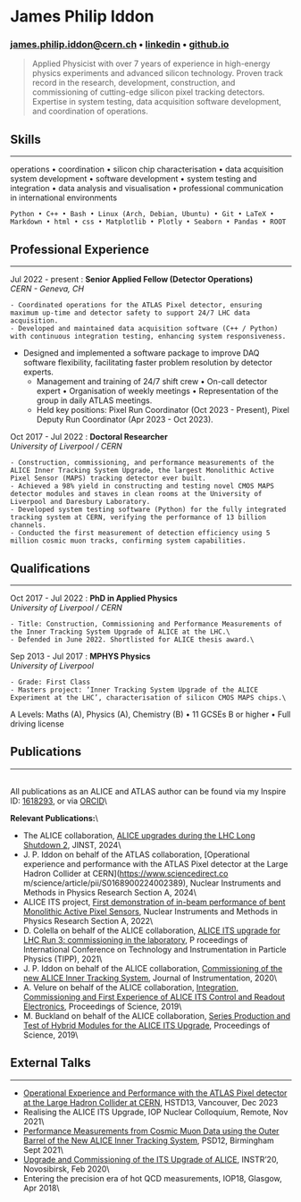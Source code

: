 <base target="_blank">

# James Philip Iddon
### <james.philip.iddon@cern.ch> • [linkedin](https://www.linkedin.com/in/j-p-iddon) • [github.io](https://jiddon.github.io) 

> Applied Physicist with over 7 years of experience in high-energy physics experiments and advanced silicon technology. Proven track record in the research, development, construction, and commissioning of cutting-edge silicon pixel tracking detectors. Expertise in system testing, data acquisition software development, and coordination of operations.

## Skills

---

operations • coordination • silicon chip characterisation • data acquisition system development • software development • system testing and integration • data analysis and visualisation • professional communication in international environments

`Python • C++ • Bash • Linux (Arch, Debian, Ubuntu) • Git • LaTeX • Markdown • html • css • Matplotlib • Plotly • Seaborn • Pandas • ROOT`

## Professional Experience

---

Jul 2022 - present
:   **Senior Applied Fellow (Detector Operations)**\
    *CERN - Geneva, CH*

    - Coordinated operations for the ATLAS Pixel detector, ensuring maximum up-time and detector safety to support 24/7 LHC data acquisition. 
    - Developed and maintained data acquisition software (C++ / Python) with continuous integration testing, enhancing system responsiveness.
- Designed and implemented a software package to improve DAQ software flexibility, facilitating faster problem resolution by detector experts.
    - Management and training of 24/7 shift crew • On-call detector expert • Organisation of weekly meetings • Representation of the group in daily ATLAS meetings.
    - Held key positions: Pixel Run Coordinator (Oct 2023 - Present), Pixel Deputy Run Coordinator (Apr 2023 - Oct 2023).

Oct 2017 - Jul 2022
:   **Doctoral Researcher**\
    *University of Liverpool / CERN*
    
    - Construction, commissioning, and performance measurements of the ALICE Inner Tracking System Upgrade, the largest Monolithic Active Pixel Sensor (MAPS) tracking detector ever built.
    - Achieved a 98% yield in constructing and testing novel CMOS MAPS detector modules and staves in clean rooms at the University of Liverpool and Daresbury Laboratory.
    - Developed system testing software (Python) for the fully integrated tracking system at CERN, verifying the performance of 13 billion channels.
    - Conducted the first measurement of detection efficiency using 5 million cosmic muon tracks, confirming system capabilities.

## Qualifications

---

Oct 2017 - Jul 2022
:   **PhD in Applied Physics**\
    *University of Liverpool / CERN*

    - Title: Construction, Commissioning and Performance Measurements of the Inner Tracking System Upgrade of ALICE at the LHC.\
    - Defended in June 2022. Shortlisted for ALICE thesis award.\

Sep 2013 - Jul 2017
:   **MPHYS Physics**\
    *University of Liverpool*

    - Grade: First Class
    - Masters project: ‘Inner Tracking System Upgrade of the ALICE Experiment at the LHC’, characterisation of silicon CMOS MAPS chips.\

A Levels: Maths (A), Physics (A), Chemistry (B) • 11 GCSEs B or higher • Full driving license 

<div style="page-break-after: always;"></div>

## Publications

---

\
All publications as an ALICE and ATLAS author can be found via my Inspire ID: [1618293](https://inspirehep.net/authors/1618293), or via [ORCID](https://orcid.org/0000-0002-2851-5554)\

**Relevant Publications:**\

- The ALICE collaboration, [ALICE upgrades during the LHC Long Shutdown 2](https://iopscience.iop.org/article/10.1088/1748-0221/19/05/P05062), JINST, 2024\
- J. P. Iddon on behalf of the ATLAS collaboration, [Operational experience and performance with the ATLAS Pixel detector at the Large Hadron Collider at CERN](https://www.sciencedirect.co
m/science/article/pii/S0168900224002389), Nuclear Instruments and Methods in Physics Research Section A, 2024\
- ALICE ITS project, [First demonstration of in-beam performance of bent Monolithic Active Pixel Sensors](https://www.sciencedirect.com/science/article/abs/pii/S0168900221011098), Nuclear
Instruments and Methods in Physics Research Section A, 2022\
- D. Colella on behalf of the ALICE collaboration, [ALICE ITS upgrade for LHC Run 3: commissioning in the laboratory](https://iopscience.iop.org/article/10.1088/1742-6596/2374/1/012058), P
roceedings of International Conference on Technology and Instrumentation in Particle Physics (TIPP), 2021\
- J. P. Iddon on behalf of the ALICE collaboration, [Commissioning of the new ALICE Inner Tracking System](https://iopscience.iop.org/article/10.1088/1748-0221/15/08/C08009), Journal of Instrumentation, 2020\
- A. Velure on behalf of the ALICE collaboration, [Integration, Commissioning and First Experience of ALICE ITS Control and Readout Electronics](https://pos.sissa.it/370/113/), Proceedings of Science, 2019\
- M. Buckland on behalf of the ALICE collaboration, [Series Production and Test of Hybrid Modules for the ALICE ITS Upgrade](https://pos.sissa.it/373/063), Proceedings of Science, 2019\

## External Talks

---
- [Operational Experience and Performance with the ATLAS Pixel detector at the Large Hadron Collider at CERN](https://indico.cern.ch/event/1184921/contributions/5585218/attachments/2765122/4816284/JPI_HSTD13.pdf), HSTD13, Vancouver, Dec 2023
- Realising the ALICE ITS Upgrade, IOP Nuclear Colloquium, Remote, Nov 2021\
- [Performance Measurements from Cosmic Muon Data using the Outer Barrel of the New ALICE Inner Tracking System](https://indico.cern.ch/event/797047/contributions/4455930/attachments/2311217/3933182/jpi_psd_v2.pdf), PSD12, Birmingham Sept 2021\
- [Upgrade and Commissioning of the ITS Upgrade of ALICE](https://indico.inp.nsk.su/event/20/contributions/811/attachments/560/645/JPI_INSTR.pdf), INSTR’20, Novosibirsk, Feb 2020\
- Entering the precision era of hot QCD measurements, IOP18, Glasgow, Apr 2018\
